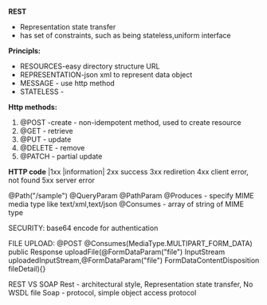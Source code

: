 **REST**
- Representation state transfer
- has set of constraints, such as being stateless,uniform interface


**Principls:**
- RESOURCES-easy directory structure URL
- REPRESENTATION-json xml to represent data object
- MESSAGE - use http method
- STATELESS - 

**Http methods:**
1. @POST -create - non-idempotent method, used to create resource
2. @GET - retrieve
3. @PUT - update
4. @DELETE - remove
5. @PATCH - partial update

**HTTP code**
|1xx |information|
2xx success
3xx rediretion
4xx client error, not found	
5xx server error

@Path("/sample")
@QueryParam 
@PathParam
@Produces - specify MIME media type  like text/xml,text/json
@Consumes - array of string of MIME type


SECURITY:
base64 encode for authentication

FILE UPLOAD:
@POST
@Consumes(MediaType.MULTIPART_FORM_DATA)
public Response uploadFile(@FormDataParam("file") InputStream uploadedInputStream,@FormDataParam("file") FormDataContentDisposition fileDetail){}

REST VS SOAP
Rest - architectural style, Representation state transfer, No WSDL file
Soap - protocol, simple object access protocol
